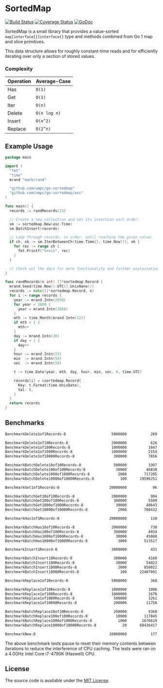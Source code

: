 # SortedMap

[![Build Status](https://travis-ci.org/umpc/go-sortedmap.svg?branch=master)](https://travis-ci.org/umpc/go-sortedmap) [![Coverage Status](https://codecov.io/github/umpc/go-sortedmap/badge.svg?branch=master)](https://codecov.io/github/umpc/go-sortedmap?branch=master) [![GoDoc](https://godoc.org/github.com/umpc/go-sortedmap?status.svg)](https://godoc.org/github.com/umpc/go-sortedmap)

SortedMap is a small library that provides a value-sorted ```map[interface{}]interface{}``` type and methods combined from Go 1 map and slice primitives.

This data structure allows for roughly constant-time reads and for efficiently iterating over only a section of stored values.

### Complexity
Operation | Average-Case
----------|-----------
Has | ```O(1)```
Get | ```O(1)```
Iter | ```O(n)```
Delete | ```O(n log n)```
Insert | ```O(n^2)```
Replace | ```O(2^n)```

## Example Usage

```go
package main

import (
  "fmt"
  "time"
  mrand "math/rand"

  "github.com/umpc/go-sortedmap"
  "github.com/umpc/go-sortedmap/asc"
)

func main() {
  records := randRecords(23)

  // Create a new collection and set its insertion sort order:
  sm := sortedmap.New(asc.Time)
  sm.BatchInsert(records)

  // Loop through records, in order, until reaching the given value:
  if ch, ok := sm.IterBetweenCh(time.Time{}, time.Now()); ok {
	for rec := range ch {
	  fmt.Printf("%+v\n", rec)
	}
  }

  // Check out the docs for more functionality and further explainations.
}

func randRecords(n int) []*sortedmap.Record {
  mrand.Seed(time.Now().UTC().UnixNano())
  records := make([]*sortedmap.Record, n)
  for i := range records {
    year := mrand.Intn(2058)
    for year < 2000 {
      year = mrand.Intn(2058)
    }
    mth := time.Month(mrand.Intn(12))
    if mth < 1 {
      mth++
    }
    day := mrand.Intn(28)
    if day < 1 {
      day++
    }
    hour := mrand.Intn(23)
    min  := mrand.Intn(59)
    sec  := mrand.Intn(59)

    t := time.Date(year, mth, day, hour, min, sec, 0, time.UTC)

    records[i] = &sortedmap.Record{
      Key: t.Format(time.UnixDate),
      Val: t,
    }
  }
  return records
}
```

## Benchmarks

```sh
BenchmarkDelete1of1Records-8                 	 5000000	       269 ns/op	       0 B/op	       0 allocs/op

BenchmarkDelete1of10Records-8                	 2000000	       626 ns/op	       0 B/op	       0 allocs/op
BenchmarkDelete1of100Records-8               	 1000000	      1047 ns/op	       0 B/op	       0 allocs/op
BenchmarkDelete1of1000Records-8              	 1000000	      2154 ns/op	       0 B/op	       0 allocs/op
BenchmarkDelete1of10000Records-8             	  300000	      7656 ns/op	       0 B/op	       0 allocs/op

BenchmarkBatchDelete10of10Records-8          	  500000	      3307 ns/op	      16 B/op	       1 allocs/op
BenchmarkBatchDelete100of100Records-8        	   30000	     46838 ns/op	     112 B/op	       1 allocs/op
BenchmarkBatchDelete1000of1000Records-8      	    2000	    717205 ns/op	    1024 B/op	       1 allocs/op
BenchmarkBatchDelete10000of10000Records-8    	     100	  19596251 ns/op	   10240 B/op	       1 allocs/op

BenchmarkGet1of1Records-8                    	20000000	        96.6 ns/op	       0 B/op	       0 allocs/op

BenchmarkBatchGet10of10Records-8             	 2000000	       904 ns/op	     176 B/op	       2 allocs/op
BenchmarkBatchGet100of100Records-8           	  300000	      5509 ns/op	    1904 B/op	       2 allocs/op
BenchmarkBatchGet1000of1000Records-8         	   30000	     48643 ns/op	   17408 B/op	       2 allocs/op
BenchmarkBatchGet10000of10000Records-8       	    2000	    708432 ns/op	  174080 B/op	       2 allocs/op

BenchmarkHas1of1Records-8                    	20000000	       110 ns/op	       0 B/op	       0 allocs/op

BenchmarkBatchHas10of10Records-8             	 2000000	       730 ns/op	      16 B/op	       1 allocs/op
BenchmarkBatchHas100of100Records-8           	  300000	      4934 ns/op	     112 B/op	       1 allocs/op
BenchmarkBatchHas1000of1000Records-8         	   30000	     45088 ns/op	    1024 B/op	       1 allocs/op
BenchmarkBatchHas10000of10000Records-8       	    3000	    513517 ns/op	   10240 B/op	       1 allocs/op

BenchmarkInsert1Record-8                     	 3000000	       431 ns/op	     304 B/op	       2 allocs/op

BenchmarkBatchInsert10Records-8              	  300000	      4160 ns/op	    1382 B/op	       8 allocs/op
BenchmarkBatchInsert100Records-8             	   30000	     54023 ns/op	   14913 B/op	      19 allocs/op
BenchmarkBatchInsert1000Records-8            	    2000	    850022 ns/op	  201972 B/op	      78 allocs/op
BenchmarkBatchInsert10000Records-8           	     100	  22487091 ns/op	 2121013 B/op	     582 allocs/op

BenchmarkReplace1of1Records-8                	 5000000	       368 ns/op	       0 B/op	       0 allocs/op

BenchmarkReplace1of10Records-8               	 1000000	      1006 ns/op	       0 B/op	       0 allocs/op
BenchmarkReplace1of100Records-8              	 1000000	      1676 ns/op	       0 B/op	       0 allocs/op
BenchmarkReplace1of1000Records-8             	  500000	      3261 ns/op	       0 B/op	       0 allocs/op
BenchmarkReplace1of10000Records-8            	  200000	     11758 ns/op	       0 B/op	       0 allocs/op

BenchmarkBatchReplace10of10Records-8         	  200000	      9360 ns/op	       0 B/op	       0 allocs/op
BenchmarkBatchReplace100of100Records-8       	   10000	    117045 ns/op	       0 B/op	       0 allocs/op
BenchmarkBatchReplace1000of1000Records-8     	    1000	   1676619 ns/op	       0 B/op	       0 allocs/op
BenchmarkBatchReplace10000of10000Records-8   	      20	  60436417 ns/op	       0 B/op	       0 allocs/op

BenchmarkNew-8                               	20000000	       177 ns/op	      96 B/op	       2 allocs/op
```

The above benchmark tests pause to reset their memory contents between iterations to reduce the interference of CPU caching. The tests were ran on a 4.0GHz Intel Core i7-4790K (Haswell) CPU.

## License

The source code is available under the [MIT License](https://opensource.org/licenses/MIT).
